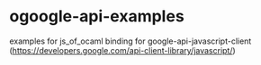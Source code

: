 ogoogle-api-examples
====================

examples for js_of_ocaml binding for google-api-javascript-client (https://developers.google.com/api-client-library/javascript/)
